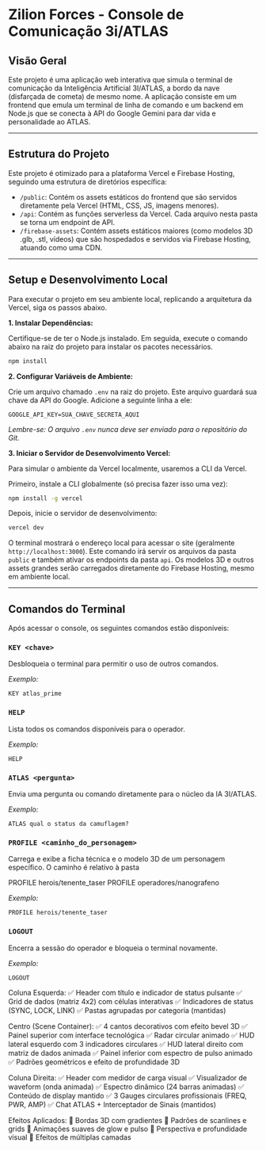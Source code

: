 # Zilion Forces - Console de Comunicação 3i/ATLAS

## Visão Geral

Este projeto é uma aplicação web interativa que simula o terminal de comunicação da Inteligência Artificial 3I/ATLAS, a bordo da nave (disfarçada de cometa) de mesmo nome. A aplicação consiste em um frontend que emula um terminal de linha de comando e um backend em Node.js que se conecta à API do Google Gemini para dar vida e personalidade ao ATLAS.

---

## Estrutura do Projeto

Este projeto é otimizado para a plataforma Vercel e Firebase Hosting, seguindo uma estrutura de diretórios específica:

- `/public`: Contém os assets estáticos do frontend que são servidos diretamente pela Vercel (HTML, CSS, JS, imagens menores).
- `/api`: Contém as funções serverless da Vercel. Cada arquivo nesta pasta se torna um endpoint de API.
- `/firebase-assets`: Contém assets estáticos maiores (como modelos 3D .glb, .stl, vídeos) que são hospedados e servidos via Firebase Hosting, atuando como uma CDN.

---

## Setup e Desenvolvimento Local

Para executar o projeto em seu ambiente local, replicando a arquitetura da Vercel, siga os passos abaixo.

**1. Instalar Dependências:**

Certifique-se de ter o Node.js instalado. Em seguida, execute o comando abaixo na raiz do projeto para instalar os pacotes necessários.

```bash
npm install
```

**2. Configurar Variáveis de Ambiente:**

Crie um arquivo chamado `.env` na raiz do projeto. Este arquivo guardará sua chave da API do Google. Adicione a seguinte linha a ele:

```
GOOGLE_API_KEY=SUA_CHAVE_SECRETA_AQUI
```

*Lembre-se: O arquivo `.env` nunca deve ser enviado para o repositório do Git.*

**3. Iniciar o Servidor de Desenvolvimento Vercel:**

Para simular o ambiente da Vercel localmente, usaremos a CLI da Vercel.

Primeiro, instale a CLI globalmente (só precisa fazer isso uma vez):
```bash
npm install -g vercel
```

Depois, inicie o servidor de desenvolvimento:
```bash
vercel dev
```

O terminal mostrará o endereço local para acessar o site (geralmente `http://localhost:3000`). Este comando irá servir os arquivos da pasta `public` e também ativar os endpoints da pasta `api`. Os modelos 3D e outros assets grandes serão carregados diretamente do Firebase Hosting, mesmo em ambiente local.


---

## Comandos do Terminal

Após acessar o console, os seguintes comandos estão disponíveis:

### `KEY <chave>`

Desbloqueia o terminal para permitir o uso de outros comandos.

*Exemplo:*
```
KEY atlas_prime
```

### `HELP`

Lista todos os comandos disponíveis para o operador.

*Exemplo:*
```
HELP
```

### `ATLAS <pergunta>`

Envia uma pergunta ou comando diretamente para o núcleo da IA 3I/ATLAS.

*Exemplo:*
```
ATLAS qual o status da camuflagem?
```

### `PROFILE <caminho_do_personagem>`

Carrega e exibe a ficha técnica e o modelo 3D de um personagem específico. O caminho é relativo à pasta 

PROFILE herois/tenente_taser
PROFILE operadores/nanografeno

*Exemplo:*
```
PROFILE herois/tenente_taser
```

### `LOGOUT`

Encerra a sessão do operador e bloqueia o terminal novamente.

*Exemplo:*
```
LOGOUT
```


Coluna Esquerda:
✅ Header com título e indicador de status pulsante
✅ Grid de dados (matriz 4x2) com células interativas
✅ Indicadores de status (SYNC, LOCK, LINK)
✅ Pastas agrupadas por categoria (mantidas)

Centro (Scene Container):
✅ 4 cantos decorativos com efeito bevel 3D
✅ Painel superior com interface tecnológica
✅ Radar circular animado
✅ HUD lateral esquerdo com 3 indicadores circulares
✅ HUD lateral direito com matriz de dados animada
✅ Painel inferior com espectro de pulso animado
✅ Padrões geométricos e efeito de profundidade 3D

Coluna Direita:
✅ Header com medidor de carga visual
✅ Visualizador de waveform (onda animada)
✅ Espectro dinâmico (24 barras animadas)
✅ Conteúdo de display mantido
✅ 3 Gauges circulares profissionais (FREQ, PWR, AMP)
✅ Chat ATLAS + Interceptador de Sinais (mantidos)

Efeitos Aplicados:
🎨 Bordas 3D com gradientes
🎨 Padrões de scanlines e grids
🎨 Animações suaves de glow e pulso
🎨 Perspectiva e profundidade visual
🎨 Efeitos de múltiplas camadas